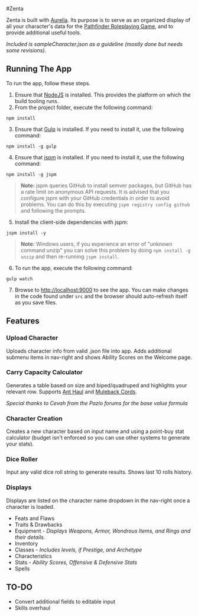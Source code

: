 #Zenta

Zenta is built with [Aurelia](http://www.aurelia.io/). Its purpose is to serve as an organized display of all your character's data for the [Pathfinder Roleplaying Game](http://paizo.com/pathfinder/), and to provide additional useful tools.

*Included is sampleCharacter.json as a guideline (mostly done but needs some revisions).*
## Running The App

To run the app, follow these steps.

1. Ensure that [NodeJS](http://nodejs.org/) is installed. This provides the platform on which the build tooling runs.
2. From the project folder, execute the following command:

  ```shell
  npm install
  ```
3. Ensure that [Gulp](http://gulpjs.com/) is installed. If you need to install it, use the following command:

  ```shell
  npm install -g gulp
  ```
4. Ensure that [jspm](http://jspm.io/) is installed. If you need to install it, use the following command:

  ```shell
  npm install -g jspm
  ```
  > **Note:** jspm queries GitHub to install semver packages, but GitHub has a rate limit on anonymous API requests. It is advised that you configure jspm with your GitHub credentials in order to avoid problems. You can do this by executing `jspm registry config github` and following the prompts.
5. Install the client-side dependencies with jspm:

  ```shell
  jspm install -y
  ```
  >**Note:** Windows users, if you experience an error of "unknown command unzip" you can solve this problem by doing `npm install -g unzip` and then re-running `jspm install`.
6. To run the app, execute the following command:

  ```shell
  gulp watch
  ```
7. Browse to [http://localhost:9000](http://localhost:9000) to see the app. You can make changes in the code found under `src` and the browser should auto-refresh itself as you save files.

## Features
### Upload Character
Uploads character info from valid .json file into app. Adds additional submenu items in nav-right and shows Ability Scores on the Welcome page.

### Carry Capacity Calculator
Generates a table based on size and biped/quadruped and highlights your relevant row. Supports [Ant Haul](http://www.d20pfsrd.com/magic/all-spells/a/ant-haul) and [Muleback Cords](http://www.d20pfsrd.com/magic-items/wondrous-items/wondrous-items/m-p/muleback-cords).

*Special thanks to Cevah from the Pazio forums for the base value formula*

### Character Creation
Creates a new character based on input name and using a point-buy stat calculator (budget isn't enforced so you can use other systems to generate your stats).

### Dice Roller
Input any valid dice roll string to generate results. Shows last 10 rolls history.

### Displays
Displays are listed on the character name dropdown in the nav-right once a character is loaded.
- Feats and Flaws
- Traits & Drawbacks
- Equipment - *Displays Weapons, Armor, Wondrous Items, and Rings and their details.*
- Inventory
- Classes - *Includes levels, if Prestige, and Archetype*
- Characteristics
- Stats - *Ability Scores, Offensive & Defensive Stats*
- Spells

## TO-DO
- Convert additional fields to editable input
- Skills overhaul

